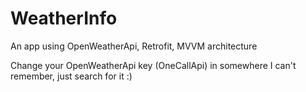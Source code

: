 # WeatherInfo
An app using OpenWeatherApi, Retrofit, MVVM architecture

Change your OpenWeatherApi key (OneCallApi) in somewhere I can't remember, just search for it :)
